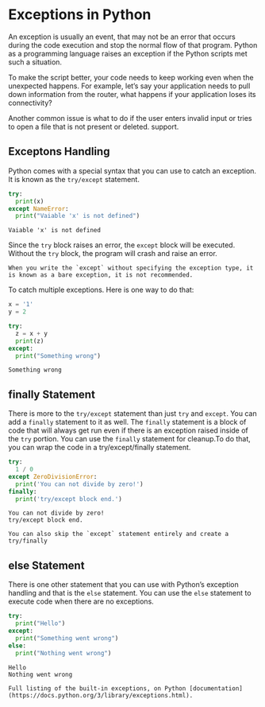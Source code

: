 # Exceptions in Python

An exception is usually an event, that may not be an error that occurs during the code execution and stop the normal flow of that program. Python as a programming language raises an exception if the Python scripts met such a situation.

To make the script better, your code needs to keep working even when the unexpected happens. For example, let’s say your application needs to pull down information from the router, what happens if your application loses its connectivity?

Another common issue is what to do if the user enters invalid input or tries to open a file that is not present or deleted. support.

## Exceptons Handling

Python comes with a special syntax that you can use to catch an exception. It is known as the `try/except` statement.

```py
try:
  print(x)
except NameError:
  print("Vaiable 'x' is not defined")
```

```console
Vaiable 'x' is not defined
```

Since the `try` block raises an error, the `except` block will be executed. Without the `try` block, the program will crash and raise an error.

```{Note}
When you write the `except` without specifying the exception type, it is known as a bare exception, it is not recommended.
```

To catch multiple exceptions. Here is one way to do that:

```py
x = '1'
y = 2

try:
  z = x + y
  print(z)
except:
  print("Something wrong")
```

```console
Something wrong
```

## finally Statement

There is more to the `try/except` statement than just `try` and `except`. You can add a `finally` statement to it as well. The `finally` statement is a block of code that will always get run even if there is an exception raised inside of the `try` portion. You can use the `finally` statement for cleanup.To do that, you can wrap the code in a try/except/finally statement.

```py
try:
  1 / 0
except ZeroDivisionError:
  print('You can not divide by zero!')
finally:
  print('try/except block end.')
```

```console
You can not divide by zero!
try/except block end.
```

```{Note}
You can also skip the `except` statement entirely and create a try/finally
```

## else Statement

There is one other statement that you can use with Python’s exception handling and that is the `else` statement. You can use the `else` statement to execute code when there are no exceptions.

```py
try:
  print("Hello")
except:
  print("Something went wrong")
else:
  print("Nothing went wrong")
```

```console
Hello
Nothing went wrong
```

```{seealso}
Full listing of the built-in exceptions, on Python [documentation](https://docs.python.org/3/library/exceptions.html).
```
